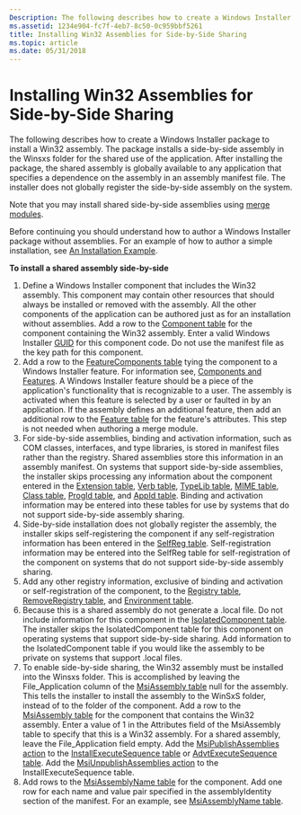 ```yaml
---
Description: The following describes how to create a Windows Installer package to install a Win32 assembly.
ms.assetid: 1234e904-fc7f-4eb7-8c50-0c959bbf5261
title: Installing Win32 Assemblies for Side-by-Side Sharing
ms.topic: article
ms.date: 05/31/2018
---
```


# Installing Win32 Assemblies for Side-by-Side Sharing

The following describes how to create a Windows Installer package to install a Win32 assembly. The package installs a side-by-side assembly in the Winsxs folder for the shared use of the application. After installing the package, the shared assembly is globally available to any application that specifies a dependence on the assembly in an assembly manifest file. The installer does not globally register the side-by-side assembly on the system.

Note that you may install shared side-by-side assemblies using [merge modules](merge-modules.md).

Before continuing you should understand how to author a Windows Installer package without assemblies. For an example of how to author a simple installation, see [An Installation Example](an-installation-example.md).

**To install a shared assembly side-by-side**

1.  Define a Windows Installer component that includes the Win32 assembly. This component may contain other resources that should always be installed or removed with the assembly. All the other components of the application can be authored just as for an installation without assemblies. Add a row to the [Component table](component-table.md) for the component containing the Win32 assembly. Enter a valid Windows Installer [GUID](guid.md) for this component code. Do not use the manifest file as the key path for this component.
2.  Add a row to the [FeatureComponents table](featurecomponents-table.md) tying the component to a Windows Installer feature. For information see, [Components and Features](components-and-features.md). A Windows Installer feature should be a piece of the application's functionality that is recognizable to a user. The assembly is activated when this feature is selected by a user or faulted in by an application. If the assembly defines an additional feature, then add an additional row to the [Feature table](feature-table.md) for the feature's attributes. This step is not needed when authoring a merge module.
3.  For side-by-side assemblies, binding and activation information, such as COM classes, interfaces, and type libraries, is stored in manifest files rather than the registry. Shared assemblies store this information in an assembly manifest. On systems that support side-by-side assemblies, the installer skips processing any information about the component entered in the [Extension table](extension-table.md), [Verb table](verb-table.md), [TypeLib table](typelib-table.md), [MIME table](mime-table.md), [Class table](class-table.md), [ProgId table](progid-table.md), and [AppId table](appid-table.md). Binding and activation information may be entered into these tables for use by systems that do not support side-by-side assembly sharing.
4.  Side-by-side installation does not globally register the assembly, the installer skips self-registering the component if any self-registration information has been entered in the [SelfReg table](selfreg-table.md). Self-registration information may be entered into the SelfReg table for self-registration of the component on systems that do not support side-by-side assembly sharing.
5.  Add any other registry information, exclusive of binding and activation or self-registration of the component, to the [Registry table](registry-table.md), [RemoveRegistry table](removeregistry-table.md), and [Environment table](environment-table.md).
6.  Because this is a shared assembly do not generate a .local file. Do not include information for this component in the [IsolatedComponent table](isolatedcomponent-table.md). The installer skips the IsolatedComponent table for this component on operating systems that support side-by-side sharing. Add information to the IsolatedComponent table if you would like the assembly to be private on systems that support .local files.
7.  To enable side-by-side sharing, the Win32 assembly must be installed into the Winsxs folder. This is accomplished by leaving the File\_Application column of the [MsiAssembly table](msiassembly-table.md) null for the assembly. This tells the installer to install the assembly to the WinSxS folder, instead of to the folder of the component. Add a row to the [MsiAssembly table](msiassembly-table.md) for the component that contains the Win32 assembly. Enter a value of 1 in the Attributes field of the MsiAssembly table to specify that this is a Win32 assembly. For a shared assembly, leave the File\_Application field empty. Add the [MsiPublishAssemblies action](msipublishassemblies-action.md) to the [InstallExecuteSequence table](installexecutesequence-table.md) or [AdvtExecuteSequence table](advtexecutesequence-table.md). Add the [MsiUnpublishAssemblies action](msiunpublishassemblies-action.md) to the InstallExecuteSequence table.
8.  Add rows to the [MsiAssemblyName table](msiassemblyname-table.md) for the component. Add one row for each name and value pair specified in the assemblyIdentity section of the manifest. For an example, see [MsiAssemblyName table](msiassemblyname-table.md).

 

 



